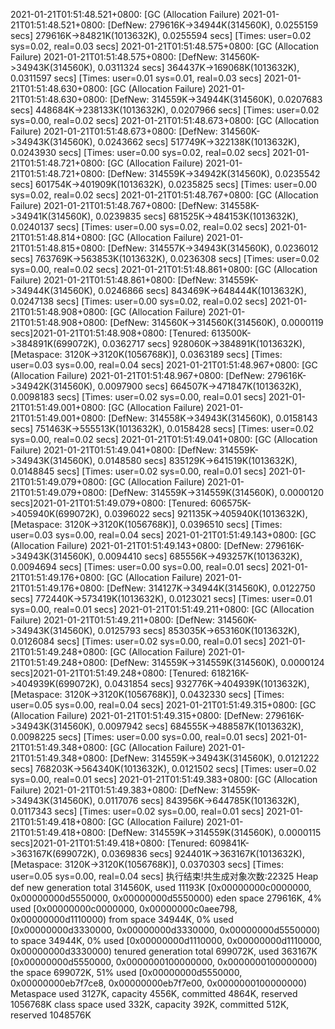 2021-01-21T01:51:48.521+0800: [GC (Allocation Failure) 2021-01-21T01:51:48.521+0800: [DefNew: 279616K->34944K(314560K), 0.0255159 secs] 279616K->84821K(1013632K), 0.0255594 secs] [Times: user=0.02 sys=0.02, real=0.03 secs] 
2021-01-21T01:51:48.575+0800: [GC (Allocation Failure) 2021-01-21T01:51:48.575+0800: [DefNew: 314560K->34943K(314560K), 0.0311324 secs] 364437K->169068K(1013632K), 0.0311597 secs] [Times: user=0.01 sys=0.01, real=0.03 secs] 
2021-01-21T01:51:48.630+0800: [GC (Allocation Failure) 2021-01-21T01:51:48.630+0800: [DefNew: 314559K->34944K(314560K), 0.0207683 secs] 448684K->238133K(1013632K), 0.0207966 secs] [Times: user=0.02 sys=0.00, real=0.02 secs] 
2021-01-21T01:51:48.673+0800: [GC (Allocation Failure) 2021-01-21T01:51:48.673+0800: [DefNew: 314560K->34943K(314560K), 0.0243662 secs] 517749K->322138K(1013632K), 0.0243930 secs] [Times: user=0.00 sys=0.02, real=0.02 secs] 
2021-01-21T01:51:48.721+0800: [GC (Allocation Failure) 2021-01-21T01:51:48.721+0800: [DefNew: 314559K->34942K(314560K), 0.0235542 secs] 601754K->401909K(1013632K), 0.0235825 secs] [Times: user=0.00 sys=0.02, real=0.02 secs] 
2021-01-21T01:51:48.767+0800: [GC (Allocation Failure) 2021-01-21T01:51:48.767+0800: [DefNew: 314558K->34941K(314560K), 0.0239835 secs] 681525K->484153K(1013632K), 0.0240137 secs] [Times: user=0.00 sys=0.02, real=0.02 secs] 
2021-01-21T01:51:48.814+0800: [GC (Allocation Failure) 2021-01-21T01:51:48.815+0800: [DefNew: 314557K->34943K(314560K), 0.0236012 secs] 763769K->563853K(1013632K), 0.0236308 secs] [Times: user=0.02 sys=0.00, real=0.02 secs] 
2021-01-21T01:51:48.861+0800: [GC (Allocation Failure) 2021-01-21T01:51:48.861+0800: [DefNew: 314559K->34944K(314560K), 0.0246866 secs] 843469K->648444K(1013632K), 0.0247138 secs] [Times: user=0.00 sys=0.02, real=0.02 secs] 
2021-01-21T01:51:48.908+0800: [GC (Allocation Failure) 2021-01-21T01:51:48.908+0800: [DefNew: 314560K->314560K(314560K), 0.0000119 secs]2021-01-21T01:51:48.908+0800: [Tenured: 613500K->384891K(699072K), 0.0362717 secs] 928060K->384891K(1013632K), [Metaspace: 3120K->3120K(1056768K)], 0.0363189 secs] [Times: user=0.03 sys=0.00, real=0.04 secs] 
2021-01-21T01:51:48.967+0800: [GC (Allocation Failure) 2021-01-21T01:51:48.967+0800: [DefNew: 279616K->34942K(314560K), 0.0097900 secs] 664507K->471847K(1013632K), 0.0098183 secs] [Times: user=0.02 sys=0.00, real=0.01 secs] 
2021-01-21T01:51:49.001+0800: [GC (Allocation Failure) 2021-01-21T01:51:49.001+0800: [DefNew: 314558K->34943K(314560K), 0.0158143 secs] 751463K->555513K(1013632K), 0.0158428 secs] [Times: user=0.02 sys=0.00, real=0.02 secs] 
2021-01-21T01:51:49.041+0800: [GC (Allocation Failure) 2021-01-21T01:51:49.041+0800: [DefNew: 314559K->34943K(314560K), 0.0148580 secs] 835129K->641519K(1013632K), 0.0148845 secs] [Times: user=0.02 sys=0.00, real=0.01 secs] 
2021-01-21T01:51:49.079+0800: [GC (Allocation Failure) 2021-01-21T01:51:49.079+0800: [DefNew: 314559K->314559K(314560K), 0.0000120 secs]2021-01-21T01:51:49.079+0800: [Tenured: 606575K->405940K(699072K), 0.0396022 secs] 921135K->405940K(1013632K), [Metaspace: 3120K->3120K(1056768K)], 0.0396510 secs] [Times: user=0.03 sys=0.00, real=0.04 secs] 
2021-01-21T01:51:49.143+0800: [GC (Allocation Failure) 2021-01-21T01:51:49.143+0800: [DefNew: 279616K->34943K(314560K), 0.0094410 secs] 685556K->493257K(1013632K), 0.0094694 secs] [Times: user=0.00 sys=0.00, real=0.01 secs] 
2021-01-21T01:51:49.176+0800: [GC (Allocation Failure) 2021-01-21T01:51:49.176+0800: [DefNew: 314127K->34944K(314560K), 0.0122750 secs] 772440K->573419K(1013632K), 0.0123021 secs] [Times: user=0.01 sys=0.00, real=0.01 secs] 
2021-01-21T01:51:49.211+0800: [GC (Allocation Failure) 2021-01-21T01:51:49.211+0800: [DefNew: 314560K->34943K(314560K), 0.0125793 secs] 853035K->653160K(1013632K), 0.0126084 secs] [Times: user=0.02 sys=0.00, real=0.01 secs] 
2021-01-21T01:51:49.248+0800: [GC (Allocation Failure) 2021-01-21T01:51:49.248+0800: [DefNew: 314559K->314559K(314560K), 0.0000124 secs]2021-01-21T01:51:49.248+0800: [Tenured: 618216K->404939K(699072K), 0.0431854 secs] 932776K->404939K(1013632K), [Metaspace: 3120K->3120K(1056768K)], 0.0432330 secs] [Times: user=0.05 sys=0.00, real=0.04 secs] 
2021-01-21T01:51:49.315+0800: [GC (Allocation Failure) 2021-01-21T01:51:49.315+0800: [DefNew: 279616K->34943K(314560K), 0.0097942 secs] 684555K->488587K(1013632K), 0.0098225 secs] [Times: user=0.00 sys=0.00, real=0.01 secs] 
2021-01-21T01:51:49.348+0800: [GC (Allocation Failure) 2021-01-21T01:51:49.348+0800: [DefNew: 314559K->34943K(314560K), 0.0121222 secs] 768203K->564340K(1013632K), 0.0121502 secs] [Times: user=0.02 sys=0.00, real=0.01 secs] 
2021-01-21T01:51:49.383+0800: [GC (Allocation Failure) 2021-01-21T01:51:49.383+0800: [DefNew: 314559K->34943K(314560K), 0.0117076 secs] 843956K->644785K(1013632K), 0.0117343 secs] [Times: user=0.02 sys=0.00, real=0.01 secs] 
2021-01-21T01:51:49.418+0800: [GC (Allocation Failure) 2021-01-21T01:51:49.418+0800: [DefNew: 314559K->314559K(314560K), 0.0000115 secs]2021-01-21T01:51:49.418+0800: [Tenured: 609841K->363167K(699072K), 0.0369836 secs] 924401K->363167K(1013632K), [Metaspace: 3120K->3120K(1056768K)], 0.0370303 secs] [Times: user=0.05 sys=0.00, real=0.04 secs] 
执行结束!共生成对象次数:22325
Heap
 def new generation   total 314560K, used 11193K [0x00000000c0000000, 0x00000000d5550000, 0x00000000d5550000)
  eden space 279616K,   4% used [0x00000000c0000000, 0x00000000c0aee798, 0x00000000d1110000)
  from space 34944K,   0% used [0x00000000d3330000, 0x00000000d3330000, 0x00000000d5550000)
  to   space 34944K,   0% used [0x00000000d1110000, 0x00000000d1110000, 0x00000000d3330000)
 tenured generation   total 699072K, used 363167K [0x00000000d5550000, 0x0000000100000000, 0x0000000100000000)
   the space 699072K,  51% used [0x00000000d5550000, 0x00000000eb7f7ce8, 0x00000000eb7f7e00, 0x0000000100000000)
 Metaspace       used 3127K, capacity 4556K, committed 4864K, reserved 1056768K
  class space    used 332K, capacity 392K, committed 512K, reserved 1048576K